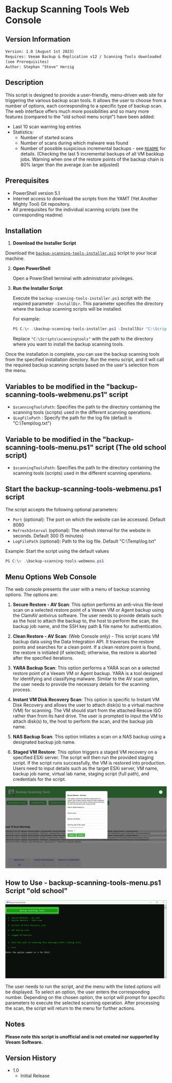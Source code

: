 # Backup Scanning Tools Web Console

## Version Information
~~~~
Version: 1.0 (August 1st 2023)
Requires: Veeam Backup & Replication v12 / Scanning Tools downloaded (see Prerequisites)
Author: Stephan "Steve" Herzig
~~~~

## Description
This script is designed to provide a user-friendly, menu-driven web site for triggering the various backup scan tools. It allows the user to choose from a number of options, each corresponding to a specific type of backup scan. The web interface offers much more possibilities and so many more features (compared to the "old school menu script") have been added:

- Last 10 scan warning log entries
- Statistics:
	- Number of started scans
	- Number of scans during which malware was found
	- Number of possible suspicious incremental backups - see [`README`](https://github.com/yetanothermightytool/powershell/blob/master/vbr/vbr-job-scanner/README.md) for details.
          (Checking the last 5 incremental backups of all VM backkup jobs. Warning when one of the restore points of the backup chain is 80% larger than the average (can be adjusted)
 
## Prerequisites
- PowerShell version 5.1
- Internet access to download the scripts from the YAMT (Yet Another Mighty Tool) Git repository.
- All prerequisites for the individual scanning scripts (see the corresponding readme)

## Installation 
1. **Download the Installer Script**

Download the [`backup-scanning-tools-installer.ps1`](https://github.com/yetanothermightytool/powershell/blob/master/vbr/backup-scanning-tools/backup-scanning-tools-installer.ps1) script to your local machine.

2. **Open PowerShell**

   Open a PowerShell terminal with administrator privileges.

3. **Run the Installer Script**

   Execute the `backup-scanning-tools-installer.ps1` script with the required parameter `-InstallDir`. This parameter specifies the directory where the backup scanning scripts will be installed.

   For example:
   ```powershell
   PS C:\> .\backup-scanning-tools-installer.ps1 -InstallDir "C:\Scripts\scanningtools"
   ```

   Replace `"C:\Scripts\scanningtools"` with the path to the directory where you want to install the backup scanning tools.

Once the installation is complete, you can use the backup scanning tools from the specified installation directory. Run the menu script, and it will call the required backup scanning scripts based on the user's selection from the menu.

## Variables to be modified in the "backup-scanning-tools-webmenu.ps1" script
- `$scanningToolsPath`: Specifies the path to the directory containing the scanning tools (scripts) used in the different scanning operations.
- `$LogFilePath`      : Specify the path for the log file (default is "C:\Temp\log.txt")

## Variable to be modified in the "backup-scanning-tools-menu.ps1" script (The old school script)
- `$scanningToolsPath`: Specifies the path to the directory containing the scanning tools (scripts) used in the different scanning operations.

## Start the backup-scanning-tools-webmenu.ps1 script
The script accepts the following optional parameters:

- `Port`                  (optional): The port on which the website can be accessed. Default 8080
- `RefreshInterval`       (optional): The refresh interval for the website in seconds. Default 300 (5 minutes)
- `LogFilePath`           (optional): Path to the log file. Default "C:\Temp\log.txt"

Example:
Start the script using the default values

   ```powershell
   PS C:\> .\backup-scanning-tools-webmenu.ps1
   ```

## Menu Options Web Console
The web console presents the user with a menu of backup scanning options. The options are:

1. **Secure Restore - AV Scan**: This option performs an anti-virus file-level scan on a selected restore point of a Veeam VM or Agent backup using the ClamAV antivirus software. The user needs to provide details such as the host to attach the backup to, the host to perform the scan, the backup job name, and the SSH key path & file name for authentication.

2. **Clean Restore - AV Scan**: (Web Console only) - This script scans VM backup data using the Data Integration API. It traverses the restore points and searches for a clean point. If a clean restore point is found, the restore is initiated (if selected); otherwise, the restore is aborted after the specified iterations.

3. **YARA  Backup Scan**: This option performs a YARA scan on a selected restore point of a Veeam VM or Agent backup. YARA is a tool designed for identifying and classifying malware. Similar to the AV scan option, the user needs to provide the necessary details for the scanning process.

4. **Instant VM Disk Recovery Scan**: This option is specific to Instant VM Disk Recovery and allows the user to attach disk(s) to a virtual machine (VM) for scanning. The VM should start from the attached Rescue ISO rather than from its hard drive. The user is prompted to input the VM to attach disk(s) to, the host to perform the scan, and the backup job name.

5. **NAS Backup Scan**: This option initiates a scan on a NAS backup using a designated backup job name.

6. **Staged VM Restore**: This option triggers a staged VM recovery on a specified ESXi server. The script will then run the provided staging script. If the script runs successfully, the VM is restored into production. Users need to input details such as the target ESXi server, VM name, backup job name, virtual lab name, staging script (full path), and credentials for the script.

![alt text](https://github.com/yetanothermightytool/powershell/blob/master/vbr/backup-scanning-tools/pictures/backup-scanning-tools-webconsole.png)


## How to Use - backup-scanning-tools-menu.ps1 Script "old school"
![alt text](https://github.com/yetanothermightytool/powershell/blob/master/vbr/backup-scanning-tools/pictures/menu-selection.png)

The user needs to run the script, and the menu with the listed options will be displayed. To select an option, the user enters the corresponding number. Depending on the chosen option, the script will prompt for specific parameters to execute the selected scanning operation. After processing the scan, the script will return to the menu for further actions.

## Notes

**Please note this script is unofficial and is not created nor supported by Veeam Software.**

## Version History
* 1.0
    * Initial Release
